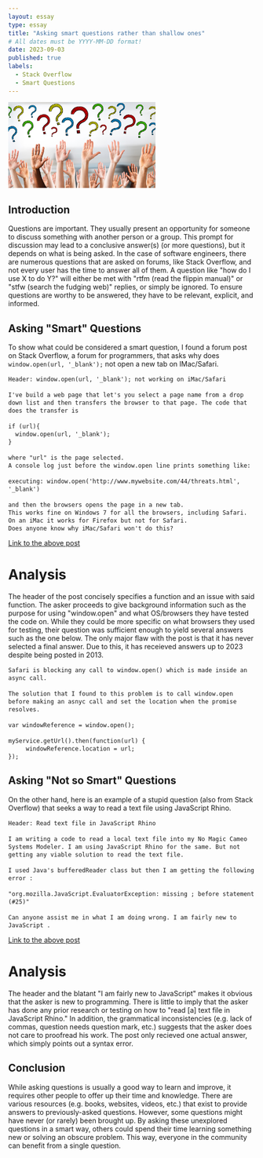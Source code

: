 ```yaml
---
layout: essay
type: essay
title: "Asking smart questions rather than shallow ones"
# All dates must be YYYY-MM-DD format!
date: 2023-09-03
published: true
labels:
  - Stack Overflow
  - Smart Questions
---
```


<img width="300px" class="rounded float-start pe-4" src="../img/asking-questions/questions-img.jpg">

## Introduction

Questions are important. They usually present an opportunity for someone to discuss something with another person or a group. This prompt for discussion may lead to a conclusive answer(s) (or more questions), but it depends on what is being asked. In the case of software engineers, there are numerous questions that are asked on forums, like Stack Overflow, and not every user has the time to answer all of them. A question like "how do I use X to do Y?" will either be met with "rtfm (read the flippin manual)" or "stfw (search the fudging web)" replies, or simply be ignored. To ensure questions are worthy to be answered, they have to be relevant, explicit, and informed.

## Asking "Smart" Questions

To show what could be considered a smart question, I found a forum post on Stack Overflow, a forum for programmers, that asks why does `window.open(url, '_blank');` not open a new tab on IMac/Safari.

```
Header: window.open(url, '_blank'); not working on iMac/Safari

I've build a web page that let's you select a page name from a drop down list and then transfers the browser to that page. The code that does the transfer is

if (url){
  window.open(url, '_blank');
}

where "url" is the page selected.
A console log just before the window.open line prints something like:

executing: window.open('http://www.mywebsite.com/44/threats.html', '_blank')

and then the browsers opens the page in a new tab.
This works fine on Windows 7 for all the browsers, including Safari.
On an iMac it works for Firefox but not for Safari.
Does anyone know why iMac/Safari won't do this?
```
[Link to the above post](https://stackoverflow.com/questions/20696041/window-openurl-blank-not-working-on-imac-safari)

# Analysis

The header of the post concisely specifies a function and an issue with said function. The asker proceeds to give background information such as the purpose for using "window.open" and what OS/browsers they have tested the code on. While they could be more specific on what browsers they used for testing, their question was sufficient enough to yield several answers such as the one below. The only major flaw with the post is that it has never selected a final answer. Due to this, it has receieved answers up to 2023 despite being posted in 2013.

```
Safari is blocking any call to window.open() which is made inside an async call.

The solution that I found to this problem is to call window.open before making an asnyc call and set the location when the promise resolves.

var windowReference = window.open();

myService.getUrl().then(function(url) {
     windowReference.location = url;
});
```

## Asking "Not so Smart" Questions

On the other hand, here is an example of a stupid question (also from Stack Overflow) that seeks a way to read a text file using JavaScript Rhino. 

```
Header: Read text file in JavaScript Rhino

I am writing a code to read a local text file into my No Magic Cameo Systems Modeler. I am using JavaScript Rhino for the same. But not getting any viable solution to read the text file.

I used Java's bufferedReader class but then I am getting the following error :

"org.mozilla.JavaScript.EvaluatorException: missing ; before statement (#25)"

Can anyone assist me in what I am doing wrong. I am fairly new to JavaScript .
```
[Link to the above post](https://stackoverflow.com/questions/71822558/read-text-file-in-JavaScript-rhino)

# Analysis

The header and the blatant "I am fairly new to JavaScript" makes it obvious that the asker is new to programming. There is little to imply that the asker has done any prior research or testing on how to "read \[a\] text file in JavaScript Rhino." In addition, the grammatical inconsistencies (e.g. lack of commas, question needs question mark, etc.) suggests that the asker does not care to proofread his work. The post only recieved one actual answer, which simply points out a syntax error.

## Conclusion

While asking questions is usually a good way to learn and improve, it requires other people to offer up their time and knowledge. There are various resources (e.g. books, websites, videos, etc.) that exist to provide answers to previously-asked questions. However, some questions might have never (or rarely) been brought up. By asking these unexplored questions in a smart way, others could spend their time learning something new or solving an obscure problem. This way, everyone in the community can benefit from a single question.
